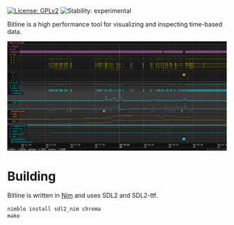 [![License: GPLv2](https://img.shields.io/badge/License-GPLv2-blue.svg)](https://opensource.org/licenses/GPL-2.0)
![Stability: experimental](https://img.shields.io/badge/stability-experimental-yellow.svg)

Bitline is a high performance tool for visualizing and inspecting time-based data.

![BitLine](/res/bitline.png)


# Building

Bitline is written in [Nim](https://nim-lang.org/) and uses SDL2 and SDL2-ttf.

```
nimble install sdl2_nim chroma
make
```



